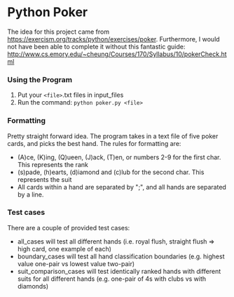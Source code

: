 # Python Poker
The idea for this project came from https://exercism.org/tracks/python/exercises/poker.
Furthermore, I would not have been able to complete it without this fantastic guide: http://www.cs.emory.edu/~cheung/Courses/170/Syllabus/10/pokerCheck.html
### Using the Program
1. Put your `<file>`.txt files in input_files
2. Run the command: `python poker.py <file>`
### Formatting
Pretty straight forward idea. The program takes in a text file of five poker cards, and picks the best hand. The rules for formatting are:
- (A)ce, (K)ing, (Q)ueen, (J)ack, (T)en, or numbers 2-9 for the first char. This represents the rank
- (s)pade, (h)earts, (d)iamond and (c)lub for the second char. This represents the suit
- All cards within a hand are separated by ";", and all hands are separated by a line.
### Test cases
There are a couple of provided test cases:
- all_cases will test all different hands (i.e. royal flush, straight flush => high card, one example of each)
- boundary_cases will test all hand classification boundaries (e.g. highest value one-pair vs lowest value two-pair)
- suit_comparison_cases will test identically ranked hands with different suits for all different hands (e.g. one-pair of 4s with clubs vs with diamonds)
